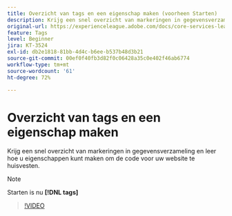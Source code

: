 ```yaml
---
title: Overzicht van tags en een eigenschap maken (voorheen Starten)
description: Krijg een snel overzicht van markeringen in gegevensverzameling en leer hoe u eigenschappen kunt maken om de code voor uw website te huisvesten.
original-url: https://experienceleague.adobe.com/docs/core-services-learn/tutorials/launch-web/launch-overview-and-creating-properties.html
feature: Tags
level: Beginner
jira: KT-3524
exl-id: db2e1818-81bb-4d4c-b6ee-b537b48d3b21
source-git-commit: 00ef0f40fb3d82f0c06428a35c0e402f46ab6774
workflow-type: tm+mt
source-wordcount: '61'
ht-degree: 72%

---
```


# Overzicht van tags en een eigenschap maken

Krijg een snel overzicht van markeringen in gegevensverzameling en leer hoe u eigenschappen kunt maken om de code voor uw website te huisvesten.

>[!NOTE]
>
> Starten is nu **[!DNL tags]**

>[!VIDEO](https://video.tv.adobe.com/v/28727/?learn=on)

